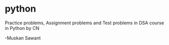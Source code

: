 # python
Practice problems, Assignment problems and Test problems in DSA course in Python by CN

-Muskan Sawant

